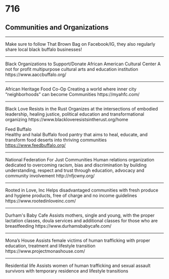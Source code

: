 <h1>716</h1>

<h2>Communities and Organizations</h2>

<hr/>
Make sure to follow That Brown Bag on Facebook/IG, they also regularly share local black buffalo businesses!				

<hr/>
Black Organizations to Support/Donate				
African American Cultural Center				
A not for profit multipurpose cultural arts and education institution				
https://www.aaccbuffalo.org/				
				
<hr/>
African Heritage Food Co-Op				
Creating a world where inner city “neighborhoods” can become Communities				
https://myahfc.com/				
				
<hr/>
Black Love Resists in the Rust				
Organizes at the intersections of embodied leadership, healing justice, political education and transformational organizing				
https://www.blackloveresistsintherust.org/home				
				
Feed Buffalo				
Healthy and halal Buffalo food pantry that aims to heal, educate, and transform food deserts into thriving communities				
https://www.feedbuffalo.org/				
				
<hr/>
National Federation For Just Communities				
Human relations organization dedicated to overcoming racism, bias and discrimination by building understanding, respect and trust through education, advocacy and community involvement				
http://nfjcwny.org/				
				
<hr/>
Rooted in Love, Inc				
Helps disadvantaged communities with fresh produce and hygiene products, free of charge and no income guidelines				
https://www.rootedinloveinc.com/				
				
<hr/>
Durham's Baby Cafe				
Assists mothers, single and young, with the proper lactation classes, doula services and additional classes for those who are breastfeeding				
https://www.durhamsbabycafe.com/				
				
<hr/>
Mona’s House				
Assists female victims of human trafficking with proper education, treatment and lifestyle transition				
https://www.projectmonashouse.com/				
				
<hr/>
Residential life				
Assists women of human trafficking and sexual assault survivors with temporary residence and lifestyle transitions				
